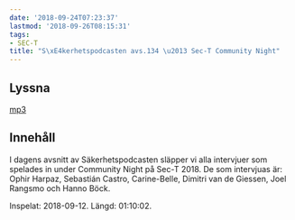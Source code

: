 ```yaml
---
date: '2018-09-24T07:23:37'
lastmod: '2018-09-26T08:15:31'
tags:
- SEC-T
title: "S\xE4kerhetspodcasten avs.134 \u2013 Sec-T Community Night"
---
```

## Lyssna

[mp3](http://traffic.libsyn.com/sakerhetspodcasten/SEC-T_0xB_CommunityNight.mp3)

## Innehåll

I dagens avsnitt av Säkerhetspodcasten släpper vi alla intervjuer som spelades in
under Community Night på Sec-T 2018. De som intervjuas är: Ophir Harpaz, Sebastián
Castro, Carine-Belle, Dimitri van de Giessen, Joel Rangsmo och Hanno Böck.

Inspelat: 2018-09-12. Längd: 01:10:02.

